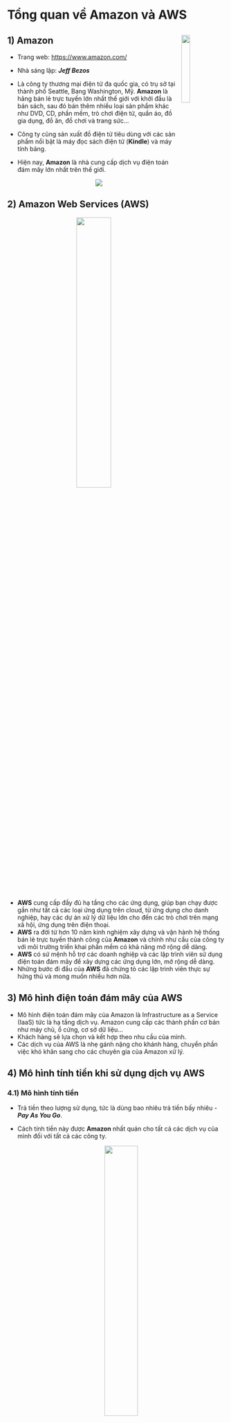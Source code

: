 # Tổng quan về Amazon và AWS
## **1) Amazon** <img src=https://i.imgur.com/w5pvmKS.png width=20% align=right>
- Trang web: https://www.amazon.com/
- Nhà sáng lập: ***Jeff Bezos***
- Là công ty thương mại điện tử đa quốc gia, có trụ sở tại thành phố Seattle, Bang Washington, Mỹ. **Amazon** là hãng bán lẻ trực tuyến lớn nhất thế giới với khởi đầu là bán sách, sau đó bán thêm nhiều loại sản phẩm khác như DVD, CD, phần mềm, trò chơi điện tử, quần áo, đồ gia dụng, đồ ăn, đồ chơi và trang sức...
- Công ty cũng sản xuất đồ điện tử tiêu dùng với các sản phẩm nổi bật là máy đọc sách điện tử (**Kindle**) và máy tính bảng.
- Hiện nay, **Amazon** là nhà cung cấp dịch vụ điện toán đám mây lớn nhất trên thế giới.

    <p align=center><img src=https://i.imgur.com/ljO3vWt.png></p>

## **2) Amazon Web Services (AWS)**

<p align=center><img src=https://i.imgur.com/GOza8lS.png width=40%></p>

- **AWS** cung cấp đầy đủ hạ tầng cho các ứng dụng, giúp bạn chạy được gần như tất cả các loại ứng dụng trên cloud, từ ứng dụng cho danh nghiệp, hay các dự án xử lý dữ liệu lớn cho đến các trò chơi trên mạng xã hội, ứng dụng trên điện thoại.
- **AWS** ra đời từ hơn 10 năm kinh nghiệm xây dựng và vận hành hệ thống bán lẻ trực tuyến thành công của **Amazon** và chính như cầu của công ty với môi trường triển khai phần mềm có khả năng mở rộng dễ dàng.
- **AWS** có sứ mệnh hỗ trợ các doanh nghiệp và các lập trình viên sử dụng điện toán đám mây để xây dựng các ứng dụng lớn, mở rộng dễ dàng.
- Những bước đi đầu của **AWS** đã chứng tỏ các lập trình viên thực sự hứng thú và mong muốn nhiều hơn nữa.
## **3) Mô hình điện toán đám mây của AWS**
- Mô hình điện toán đám mây của Amazon là Infrastructure as a Service (IaaS) tức là hạ tầng dịch vụ. Amazon cung cấp các thành phần cơ bản như máy chủ, ổ cứng, cơ sở dữ liệu...
- Khách hàng sẽ lựa chọn và kết hợp theo nhu cầu của mình.
- Các dịch vụ của AWS là nhẹ gánh nặng cho khánh hàng, chuyển phần việc khó khăn sang cho các chuyên gia của Amazon xử lý.
## **4) Mô hình tính tiền khi sử dụng dịch vụ AWS**
### **4.1) Mô hình tính tiền**
- Trả tiền theo lượng sử dụng, tức là dùng bao nhiêu trả tiền bấy nhiêu - ***Pay As You Go***.
- Cách tính tiền này được **Amazon** nhất quán cho tất cả các dịch vụ của mình đối với tất cả các công ty.

    <p align=center><img src=https://i.imgur.com/bGsi2AM.png width=40%></p>

### **4.2) Ưu điểm của sử dụng điện toán đám mây và mô hình truyền thống**
- Không cần đầu tư ban đầu và hợp đồng dài hạn. Điều này rất quan trọng khi doanh nghiệp không cần bỏ một khoản tiền rất lớn để đầu tư cơ sở hạ tâng phục vụ cho việc lưu trữ thông tin. Sau khi không có như cầu sử dụng nữa, doanh nghiệp cũng không cần quan tâm quá nhiều với các ràng buộc về thông tin sau khi hủy các dịch vụ.

    <p align=center><img src=https://i.imgur.com/Iaf8pIU.png width=40%></p>